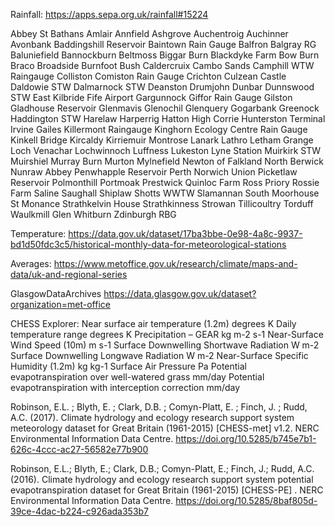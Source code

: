 Rainfall:
https://apps.sepa.org.uk/rainfall#15224

Abbey St Bathans
Amlair
Annfield
Ashgrove
Auchentroig
Auchinner
Avonbank
Baddingshill Reservoir
Baintown Rain Gauge
Balfron
Balgray RG
Baluniefield
Bannockburn
Beltmoss
Biggar Burn
Blackdyke Farm
Bow Burn
Braco
Broadside
Burnfoot
Bush
Caldercruix
Cambo Sands
Camphill WTW Raingauge
Colliston
Comiston Rain Gauge
Crichton
Culzean Castle
Daldowie STW
Dalmarnock STW
Deanston
Drumjohn
Dunbar
Dunnswood STW
East Kilbride
Fife Airport
Gargunnock
Giffor Rain Gauge
Gilston
Gladhouse Reservoir
Glenmavis 
Glenochil
Glenquery
Gogarbank
Greenock
Haddington STW
Harelaw
Harperrig
Hatton
High Corrie
Hunterston Terminal
Irvine Gailes
Killermont Raingauge
Kinghorn Ecology Centre Rain Gauge
Kinkell Bridge
Kircaldy
Kirriemuir Montrose
Lanark
Lathro
Letham Grange
Loch Venachar
Lochwinnoch
Luffness
Lukeston
Lyne Station
Muirkirk STW
Muirshiel
Murray Burn
Murton
Mylnefield
Newton of Falkland
North Berwick
Nunraw Abbey
Penwhapple Reservoir
Perth Norwich Union
Picketlaw Reservoir
Polmonthill
Portmoak
Prestwick
Quinloc Farm
Ross Priory
Rossie Farm
Saline
Saughall
Shiplaw
Shotts WWTW
Slamannan
South Moorhouse
St Monance
Strathkelvin House
Strathkinness
Strowan
Tillicoultry
Torduff
Waulkmill Glen
Whitburn
Zdinburgh RBG


Temperature:
https://data.gov.uk/dataset/17ba3bbe-0e98-4a8c-9937-bd1d50fdc3c5/historical-monthly-data-for-meteorological-stations

Averages:
https://www.metoffice.gov.uk/research/climate/maps-and-data/uk-and-regional-series

GlasgowDataArchives
https://data.glasgow.gov.uk/dataset?organization=met-office

CHESS Explorer:
Near surface air temperature (1.2m)	degrees K
Daily temperature range	degrees K
Precipitation – GEAR	kg m-2 s-1
Near-Surface Wind Speed (10m)	m s-1
Surface Downwelling Shortwave Radiation	W m-2
Surface Downwelling Longwave Radiation	W m-2
Near-Surface Specific Humidity (1.2m)	kg kg-1
Surface Air Pressure	Pa
Potential evapotranspiration over well-watered grass	mm/day
Potential evapotranspiration with interception correction	mm/day

Robinson, E.L. ; Blyth, E. ; Clark, D.B. ; Comyn-Platt, E. ; Finch, J. ; Rudd, A.C. (2017). Climate hydrology and ecology research support system meteorology dataset for Great Britain (1961-2015) [CHESS-met] v1.2. NERC Environmental Information Data Centre. https://doi.org/10.5285/b745e7b1-626c-4ccc-ac27-56582e77b900

Robinson, E.L.; Blyth, E.; Clark, D.B.; Comyn-Platt, E.; Finch, J.; Rudd, A.C. (2016). Climate hydrology and ecology research support system potential evapotranspiration dataset for Great Britain (1961-2015) [CHESS-PE] . NERC Environmental Information Data Centre. https://doi.org/10.5285/8baf805d-39ce-4dac-b224-c926ada353b7
